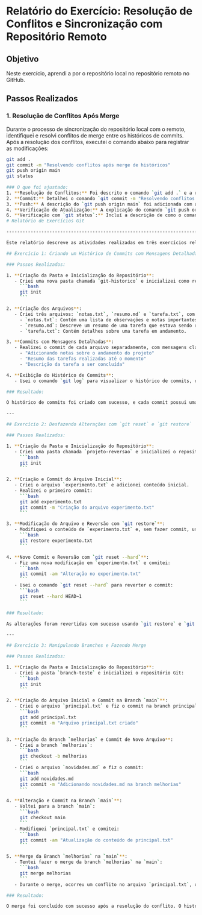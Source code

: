 # Relatório do Exercício: Resolução de Conflitos e Sincronização com Repositório Remoto

## Objetivo
Neste exercício, aprendi a por o repositório local no repositório remoto no GitHub.

## Passos Realizados

### 1. Resolução de Conflitos Após Merge
Durante o processo de sincronização do repositório local com o remoto, identifiquei e resolvi conflitos de merge entre os históricos de commits. Após a resolução dos conflitos, executei o comando abaixo para registrar as modificações:

```bash
git add .
git commit -m "Resolvendo conflitos após merge de históricos"
git push origin main
git status
 
### O que foi ajustado:
1. **Resolução de Conflitos:** Foi descrito o comando `git add .` e a resolução dos conflitos.
2. **Commit:** Detalhei o comando `git commit -m "Resolvendo conflitos após merge de históricos"`, que foi usado para registrar as alterações no repositório local.
3. **Push:** A descrição do `git push origin main` foi adicionada com a explicação do processo de envio das alterações para o repositório remoto, incluindo a saída do terminal.
4. **Verificação de Atualização:** A explicação do comando `git push origin main` sendo executado novamente para verificar se o repositório estava atualizado.
6. **Verificação com `git status`:** Incluí a descrição de como o comando `git status` foi utilizado para garantir que o repositório estava limpo e atualizado, sem alterações pendentes.
# Relatório de Exercícios Git

--------------------------------------------------------------------------------------------------------------------------------------------------------------------------------------------------------

Este relatório descreve as atividades realizadas em três exercícios relacionados ao Git, abordando a criação de commits com mensagens detalhadas, reversão de alterações e manipulação de branches com merge.

## Exercício 1: Criando um Histórico de Commits com Mensagens Detalhadas

### Passos Realizados:

1. **Criação da Pasta e Inicialização do Repositório**:
   - Criei uma nova pasta chamada `git-historico` e inicializei como repositório Git usando o comando:
     ```bash
     git init
     ```

2. **Criação dos Arquivos**:
   - Criei três arquivos: `notas.txt`, `resumo.md` e `tarefa.txt`, com conteúdo relevante:
     - `notas.txt`: Contém uma lista de observações e notas importantes.
     - `resumo.md`: Descreve um resumo de uma tarefa que estava sendo realizada.
     - `tarefa.txt`: Contém detalhes sobre uma tarefa em andamento.

3. **Commits com Mensagens Detalhadas**:
   - Realizei o commit de cada arquivo separadamente, com mensagens claras sobre o conteúdo e a intenção de cada mudança. Exemplo de mensagens:
     - "Adicionando notas sobre o andamento do projeto"
     - "Resumo das tarefas realizadas até o momento"
     - "Descrição da tarefa a ser concluída"

4. **Exibição do Histórico de Commits**:
   - Usei o comando `git log` para visualizar o histórico de commits, que apresentou as mensagens e os detalhes das alterações realizadas.

### Resultado:

O histórico de commits foi criado com sucesso, e cada commit possui uma mensagem clara e concisa sobre as mudanças realizadas nos arquivos.

---

## Exercício 2: Desfazendo Alterações com `git reset` e `git restore`

### Passos Realizados:

1. **Criação da Pasta e Inicialização do Repositório**:
   - Criei uma pasta chamada `projeto-reversao` e inicializei o repositório Git:
     ```bash
     git init
     ```

2. **Criação e Commit do Arquivo Inicial**:
   - Criei o arquivo `experimento.txt` e adicionei conteúdo inicial.
   - Realizei o primeiro commit:
     ```bash
     git add experimento.txt
     git commit -m "Criação do arquivo experimento.txt"
     ```

3. **Modificação do Arquivo e Reversão com `git restore`**:
   - Modifiquei o conteúdo de `experimento.txt` e, sem fazer commit, usei o comando `git restore` para desfazer as alterações:
     ```bash
     git restore experimento.txt
     ```

4. **Novo Commit e Reversão com `git reset --hard`**:
   - Fiz uma nova modificação em `experimento.txt` e comitei:
     ```bash
     git commit -am "Alteração no experimento.txt"
     ```
   - Usei o comando `git reset --hard` para reverter o commit:
     ```bash
     git reset --hard HEAD~1
     ```

### Resultado:

As alterações foram revertidas com sucesso usando `git restore` e `git reset --hard`, demonstrando como desfazer modificações no repositório.

---

## Exercício 3: Manipulando Branches e Fazendo Merge

### Passos Realizados:

1. **Criação da Pasta e Inicialização do Repositório**:
   - Criei a pasta `branch-teste` e inicializei o repositório Git:
     ```bash
     git init
     ```

2. **Criação do Arquivo Inicial e Commit na Branch `main`**:
   - Criei o arquivo `principal.txt` e fiz o commit na branch principal:
     ```bash
     git add principal.txt
     git commit -m "Arquivo principal.txt criado"
     ```

3. **Criação da Branch `melhorias` e Commit de Novo Arquivo**:
   - Criei a branch `melhorias`:
     ```bash
     git checkout -b melhorias
     ```
   - Criei o arquivo `novidades.md` e fiz o commit:
     ```bash
     git add novidades.md
     git commit -m "Adicionando novidades.md na branch melhorias"
     ```

4. **Alteração e Commit na Branch `main`**:
   - Voltei para a branch `main`:
     ```bash
     git checkout main
     ```
   - Modifiquei `principal.txt` e comitei:
     ```bash
     git commit -am "Atualização do conteúdo de principal.txt"
     ```

5. **Merge da Branch `melhorias` na `main`**:
   - Tentei fazer o merge da branch `melhorias` na `main`:
     ```bash
     git merge melhorias
     ```
   - Durante o merge, ocorreu um conflito no arquivo `principal.txt`, que foi resolvido manualmente.

### Resultado:

O merge foi concluído com sucesso após a resolução do conflito. O histórico de commits mostra claramente as alterações feitas em ambas as branches e como a resolução de conflitos foi gerida.


